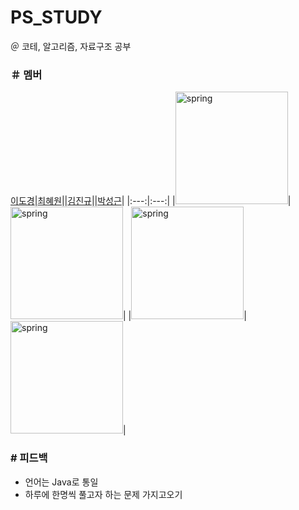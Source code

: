 # PS_STUDY
＠ 코테, 알고리즘, 자료구조 공부

### ＃ 멤버
[이도경](https://github.com/dbzoseh2rl)|[최혜원](https://github.com/choihywon)||[김진규](https://github.com/km1031kim)||[박성근](https://github.com/p-seonggeun)|
|:---:|:---:|
|<img src="https://avatars.githubusercontent.com/u/91397068?v=4" alt="spring" width="180" height="180"/>|<img src="https://avatars.githubusercontent.com/u/144045451?v=4" alt="spring" width="180" height="180"/>|
|<img src="https://avatars.githubusercontent.com/u/143667221?v=4" alt="spring" width="180" height="180"/>|<img src="https://avatars.githubusercontent.com/u/143667221?v=4" alt="spring" width="180" height="180"/>|


### # 피드백
- 언어는 Java로 통일
- 하루에 한명씩 풀고자 하는 문제 가지고오기
